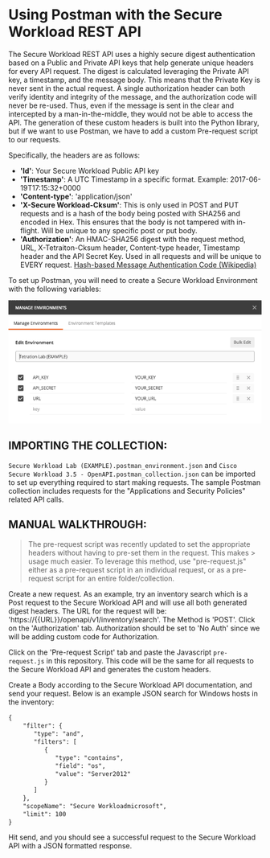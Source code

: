 # Using Postman with the Secure Workload REST API

The Secure Workload REST API uses a highly secure digest authentication based on a Public and Private API keys that help generate unique headers for every API request.  The digest is calculated leveraging the Private API key, a timestamp, and the message body.  This means that the Private Key is never sent in the actual request.  A single authorization header can both verify identity and integrity of the message, and the authorization code will never be re-used.  Thus, even if the message is sent in the clear and intercepted by a man-in-the-middle, they would not be able to access the API.  The generation of these custom headers is built into the Python library, but if we want to use Postman, we have to add a custom Pre-request script to our requests.
 
Specifically, the headers are as follows:
* **'Id'**: Your Secure Workload Public API key
* **'Timestamp'**: A UTC Timestamp in a specific format.  Example: 2017-06-19T17:15:32+0000
* **'Content-type'**: 'application/json'
* **'X-Secure Workload-Cksum'**: This is only used in POST and PUT requests and is a hash of the body being posted with SHA256 and encoded in Hex.  This ensures that the body is not tampered with in-flight.  Will be unique to any specific post or put body.
* **'Authorization'**: An HMAC-SHA256 digest with the request method, URL, X-Tetraiton-Cksum header, Content-type header, Timestamp header and the API Secret Key.  Used in all requests and will be unique to EVERY request. [Hash-based Message Authentication Code (Wikipedia)](https://en.wikipedia.org/wiki/Hash-based_message_authentication_code)
 
To set up Postman, you will need to create a Secure Workload Environment with the following variables:

![alt text](images/Environment.png "Environment Variable Screenshot")
 

## IMPORTING THE COLLECTION:

`Secure Workload Lab (EXAMPLE).postman_environment.json` and `Cisco Secure Workload 3.5 - OpenAPI.postman_collection.json` can be imported to set up everything required to start making requests.  The sample Postman collection includes requests for the "Applications and Security Policies" related API calls.


## MANUAL WALKTHROUGH:

>The pre-request script was recently updated to set the appropriate headers without having to pre-set them in the request.  This makes > usage much easier.  To leverage this method, use "pre-request.js" either as a pre-request script in an individual request, or as a pre-request script for an entire folder/collection.

Create a new request.  As an example, try an inventory search which is a Post request to the Secure Workload API and will use all both generated digest headers.  The URL for the request will be: 'https://{{URL}}/openapi/v1/inventory/search'.  The Method is 'POST'.  Click on the 'Authorization' tab.  Authorization should be set to 'No Auth' since we will be adding custom code for Authorization.
 
Click on the 'Pre-request Script' tab and paste the Javascript `pre-request.js` in this repository.  This code will be the same for all requests to the Secure Workload API and generates the custom headers.
 
Create a Body according to the Secure Workload API documentation, and send your request.  Below is an example JSON search for Windows hosts in the inventory:
``` 
{
    "filter": {
       "type": "and",
       "filters": [
          {
             "type": "contains",
             "field": "os",
             "value": "Server2012"
          }
       ]
    },
    "scopeName": "Secure Workloadmicrosoft",
    "limit": 100
}
```

Hit send, and you should see a successful request to the Secure Workload API with a JSON formatted response.